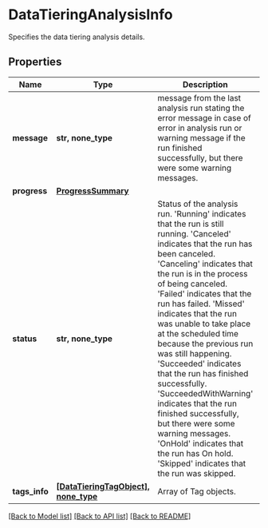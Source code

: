 # DataTieringAnalysisInfo

Specifies the data tiering analysis details.

## Properties
Name | Type | Description | Notes
------------ | ------------- | ------------- | -------------
**message** | **str, none_type** | message from the last analysis run stating the error message in case of error in analysis run or warning message if the run finished successfully, but there were some warning messages. | [optional] 
**progress** | [**ProgressSummary**](ProgressSummary.md) |  | [optional] 
**status** | **str, none_type** | Status of the analysis run. &#39;Running&#39; indicates that the run is still running. &#39;Canceled&#39; indicates that the run has been canceled. &#39;Canceling&#39; indicates that the run is in the process of being  canceled. &#39;Failed&#39; indicates that the run has failed. &#39;Missed&#39; indicates that the run was unable to take place at the  scheduled time because the previous run was still happening. &#39;Succeeded&#39; indicates that the run has finished successfully. &#39;SucceededWithWarning&#39; indicates that the run finished  successfully, but there were some warning messages. &#39;OnHold&#39; indicates that the run has On hold. &#39;Skipped&#39; indicates that the run was skipped. | [optional] 
**tags_info** | [**[DataTieringTagObject], none_type**](DataTieringTagObject.md) | Array of Tag objects. | [optional] 

[[Back to Model list]](../README.md#documentation-for-models) [[Back to API list]](../README.md#documentation-for-api-endpoints) [[Back to README]](../README.md)


